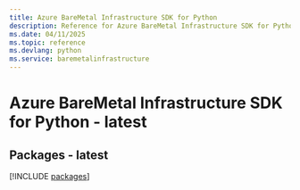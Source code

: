 ```yaml
---
title: Azure BareMetal Infrastructure SDK for Python
description: Reference for Azure BareMetal Infrastructure SDK for Python
ms.date: 04/11/2025
ms.topic: reference
ms.devlang: python
ms.service: baremetalinfrastructure
---
```

# Azure BareMetal Infrastructure SDK for Python - latest
## Packages - latest
[!INCLUDE [packages](baremetal-infrastructure-index.md)]